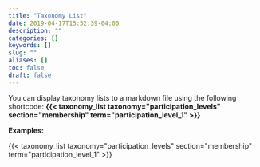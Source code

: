 ```yaml
---
title: "Taxonomy List"
date: 2019-04-17T15:52:39-04:00
description: ""
categories: []
keywords: []
slug: ""
aliases: []
toc: false
draft: false
---
```


You can display taxonomy lists to a markdown file using the following shortcode: **{{&lt; taxonomy_list taxonomy=&quot;participation_levels&quot; section=&quot;membership&quot; term=&quot;participation_level_1&quot; &gt;}}**

**Examples:**

{{< taxonomy_list taxonomy="participation_levels" section="membership" term="participation_level_1" >}}
